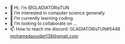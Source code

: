 - 👋 Hi, I’m @GLADIATORisTUN
- 👀 I’m interested in computer science generally
- 🌱 I’m currently learning coding
- 💞️ I’m looking to collaborate on ...
- 📫 How to reach me discord: GLADIATORisTUN#5448
                              mohamedaouidet138@gmail.com

<!---
GLADIATORisTUN/GLADIATORisTUN is a ✨ special ✨ repository because its `README.md` (this file) appears on your GitHub profile.
You can click the Preview link to take a look at your changes.
--->
